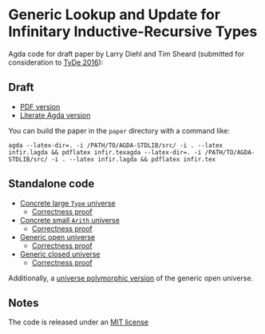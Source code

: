 Generic Lookup and Update for Infinitary Inductive-Recursive Types
==================================================================

Agda code for draft paper by Larry Diehl and Tim Sheard (submitted for consideration to [TyDe 2016](http://conf.researchr.org/track/icfp-2016/tyde-2016-papers)):

Draft
---------------

* [PDF version](https://dl.dropboxusercontent.com/u/31465260/drafts/infir.pdf)
* [Literate Agda version](paper/infir.tex)

You can build the paper in the `paper` directory with a command like:

`agda --latex-dir=. -i /PATH/TO/AGDA-STDLIB/src/ -i . --latex infir.lagda && pdflatex infir.texagda --latex-dir=. -i /PATH/TO/AGDA-STDLIB/src/ -i . --latex infir.lagda && pdflatex infir.tex`


Standalone code
---------------

* [Concrete large `Type` universe](src/Infir/ConcreteLarge.agda)
  * [Correctness proof](src/Infir/ConcreteLarge.agda#L82-L115)
* [Concrete small `Arith` universe](src/Infir/ConcreteSmall.agda)
  * [Correctness proof](src/Infir/ConcreteSmall.agda#L122-L155)
* [Generic open universe](src/Infir/GenericOpen.agda)
  * [Correctness proof](src/Infir/GenericOpen.agda#L160-L222)
* [Generic closed universe](src/Infir/GenericClosed.agda)
  * [Correctness proof](src/Infir/GenericOpen.agda#L196-L270)

Additionally, a [universe polymorphic version](src/Infir/GenericOpenHier.agda) of the generic open universe.

Notes
-----

The code is released under an [MIT license](src/LICENSE)
